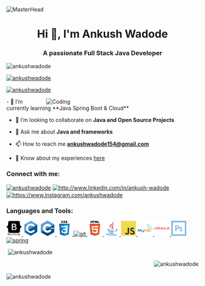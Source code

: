 ![MasterHead](https://user-images.githubusercontent.com/22107794/139580686-887df369-edb8-4bc8-b607-4fbf6d7e4866.gif)
<h1 align="center">Hi 👋, I'm Ankush Wadode</h1>
<h3 align="center">A passionate Full Stack Java Developer</h3>

<p align="left"> <img src="https://komarev.com/ghpvc/?username=ankushwadode&label=Profile%20views&color=0e75b6&style=flat" alt="ankushwadode" /> </p>

<p align="left"> <a href="https://github.com/ryo-ma/github-profile-trophy">
  <img src="https://github-profile-trophy.vercel.app/?username=ankushwadode&theme=onedark" alt="ankushwadode"/></a> 
</p>

<p align="left"> <a href="https://twitter.com/ankushwadode" target="blank">
  <img src="https://img.shields.io/twitter/follow/ankushwadode?logo=twitter&style=for-the-badge" alt="ankushwadode" /></a> </p>
<img align="right" alt="Coding" width="400" src="https://www.careerguide.com/career/wp-content/uploads/2020/02/00086-desk-anim-v0.3.gif">
- 🌱 I’m currently learning **Java Spring Boot & Cloud**

- 👯 I’m looking to collaborate on **Java and Open Source Projects**

- 💬 Ask me about **Java and frameworks**

- 📫 How to reach me **ankushwadode154@gmail.com**

- 📄 Know about my experiences [here](https://drive.google.com/file/d/1EnBV21-xUk8k1774MQQrw4wOd9BAHEGM/view?usp=share_link)

<h3 align="left">Connect with me:</h3>
<p align="left">
<a href="https://twitter.com/ankushwadode" target="blank">
<img align="center" src="https://raw.githubusercontent.com/rahuldkjain/github-profile-readme-generator/master/src/images/icons/Social/twitter.svg" alt="ankushwadode" height="30" width="40" /></a>
<a href="https://linkedin.com/in/http://www.linkedin.com/in/ankush-wadode" target="blank"><img align="center" src="https://raw.githubusercontent.com/rahuldkjain/github-profile-readme-generator/master/src/images/icons/Social/linked-in-alt.svg" alt="http://www.linkedin.com/in/ankush-wadode" height="30" width="40" />
</a>
<a href="https://instagram.com/https://www.instagram.com/ankushwadode" target="blank">
<img align="center" src="https://raw.githubusercontent.com/rahuldkjain/github-profile-readme-generator/master/src/images/icons/Social/instagram.svg" alt="https://www.instagram.com/ankushwadode" height="30" width="40" />
</a>
</p>
<h3 align="left">Languages and Tools:</h3>
<p align="left"> <a href="https://getbootstrap.com" target="_blank" rel="noreferrer"> 
<img src="https://raw.githubusercontent.com/devicons/devicon/master/icons/bootstrap/bootstrap-plain-wordmark.svg" alt="bootstrap" width="40" height="40"/> </a>
<a href="https://www.cprogramming.com/" target="_blank" rel="noreferrer"> <img src="https://raw.githubusercontent.com/devicons/devicon/master/icons/c/c-original.svg" alt="c" width="40" height="40"/></a> 
<a href="https://www.w3schools.com/cpp/" target="_blank" rel="noreferrer"> 
<img src="https://raw.githubusercontent.com/devicons/devicon/master/icons/cplusplus/cplusplus-original.svg" alt="cplusplus" width="40" height="40"/> </a> 
<a href="https://www.w3schools.com/css/" target="_blank" rel="noreferrer"> 
<img src="https://raw.githubusercontent.com/devicons/devicon/master/icons/css3/css3-original-wordmark.svg" alt="css3" width="40" height="40"/> </a>
<a href="https://git-scm.com/" target="_blank" rel="noreferrer"> 
<img src="https://www.vectorlogo.zone/logos/git-scm/git-scm-icon.svg" alt="git" width="40" height="40"/> </a> 
<a href="https://www.w3.org/html/" target="_blank" rel="noreferrer"> 
<img src="https://raw.githubusercontent.com/devicons/devicon/master/icons/html5/html5-original-wordmark.svg" alt="html5" width="40" height="40"/> </a> 
<a href="https://www.java.com" target="_blank" rel="noreferrer"> 
<img src="https://raw.githubusercontent.com/devicons/devicon/master/icons/java/java-original.svg" alt="java" width="40" height="40"/> </a> 
<a href="https://developer.mozilla.org/en-US/docs/Web/JavaScript" target="_blank" rel="noreferrer"> 
<img src="https://raw.githubusercontent.com/devicons/devicon/master/icons/javascript/javascript-original.svg" alt="javascript" width="40" height="40"/> </a> 
<a href="https://www.mysql.com/" target="_blank" rel="noreferrer"> 
<img src="https://raw.githubusercontent.com/devicons/devicon/master/icons/mysql/mysql-original-wordmark.svg" alt="mysql" width="40" height="40"/> </a> 
<a href="https://www.oracle.com/" target="_blank" rel="noreferrer"> 
<img src="https://raw.githubusercontent.com/devicons/devicon/master/icons/oracle/oracle-original.svg" alt="oracle" width="40" height="40"/> </a>
<a href="https://www.photoshop.com/en" target="_blank" rel="noreferrer"> 
<img src="https://raw.githubusercontent.com/devicons/devicon/master/icons/photoshop/photoshop-line.svg" alt="photoshop" width="40" height="40"/> </a> 
<a href="https://spring.io/" target="_blank" rel="noreferrer"> 
<img src="https://www.vectorlogo.zone/logos/springio/springio-icon.svg" alt="spring" width="40" height="40"/> </a> 
</p>
<p>&nbsp;<img src="https://github-readme-stats.vercel.app/api/top-langs?username=ankushwadode&theme=onedark&layout=compact&show_icons=true&locale=en" alt="ankushwadode"/></p>
<p>&nbsp;<img align="right" src="https://github-readme-stats.vercel.app/api?username=ankushwadode&theme=onedark&show_icons=true&locale=en" alt="ankushwadode"/></td></p>
<p><img align="center" src="https://github-readme-streak-stats.herokuapp.com/?user=ankushwadode&theme=onedark" alt="ankushwadode" /></p>

